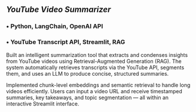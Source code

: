 



## *YouTube Video Summarizer*

### • Python, LangChain, OpenAI API  
### • YouTube Transcript API, Streamlit, RAG  

Built an intelligent summarization tool that extracts and condenses insights from YouTube videos using Retrieval-Augmented Generation (RAG). The system automatically retrieves transcripts via the YouTube API, segments them, and uses an LLM to produce concise, structured summaries.

Implemented chunk-level embeddings and semantic retrieval to handle long videos efficiently. Users can input a video URL and receive timestamped summaries, key takeaways, and topic segmentation — all within an interactive Streamlit interface.

